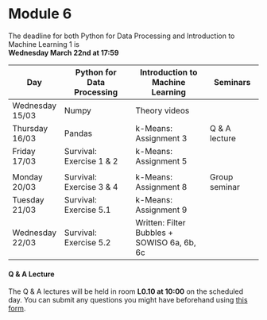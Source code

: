 
# Module 6

The deadline for both Python for Data Processing and Introduction to Machine Learning 1 is<br>**Wednesday March 22nd at 17:59**

| Day                | Python for<br>Data Processing | Introduction to<br>Machine Learning      | Seminars          |
|--------------------|-------------------------------|------------------------------------------|-------------------|
| Wednesday<br>15/03 | Numpy                         | Theory videos                            |                   |
| Thursday<br>16/03  | Pandas                        | k-Means: Assignment 3                    | Q & A lecture     |
| Friday<br>17/03    | Survival: Exercise 1 & 2      | k-Means: Assignment 5                    |                   |
|                    |                               |                                          |                   |
| Monday<br>20/03    | Survival: Exercise 3 & 4      | k-Means: Assignment 8                    | Group seminar     |
| Tuesday<br>21/03   | Survival: Exercise 5.1        | k-Means: Assignment 9                    |                   |
| Wednesday<br>22/03 | Survival: Exercise 5.2        | Written: Filter Bubbles +<br>SOWISO 6a, 6b, 6c |             |



#### Q & A Lecture

The Q & A lectures will be held in room **L0.10 at 10:00** on the scheduled day. You can submit any questions you might have beforehand using [this form](https://forms.office.com/Pages/ResponsePage.aspx?id=zcrxoIxhA0S5RXb7PWh05ZTDc7biyulCvpu4U-tarWtURTdPSDJaOUVHR002NzFFSktXNDNTTk5ENi4u).

